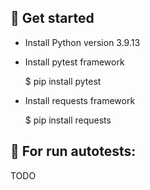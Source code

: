 ## 🏁 Get started

- Install Python version 3.9.13
- Install pytest framework


    $ pip install pytest
- Install requests framework


    $ pip install requests

## 🚀 For run autotests:
TODO